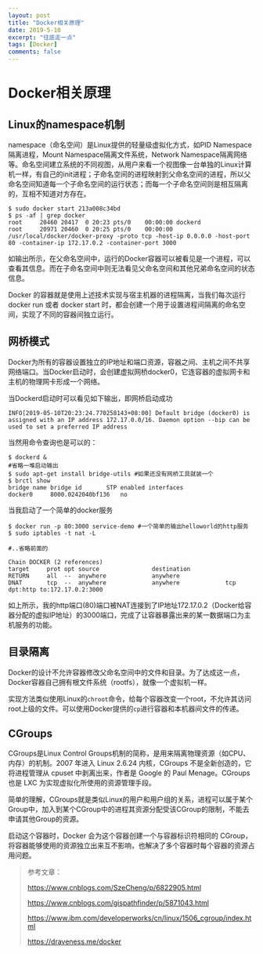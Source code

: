 ```yaml
---
layout: post
title: "Docker相关原理"
date: 2019-5-10
excerpt: "往底走一点"
tags: [Docker]
comments: false
---
```


# Docker相关原理

## Linux的namespace机制

namespace（命名空间）是Linux提供的轻量级虚拟化方式，如PID Namespace隔离进程，Mount Namespace隔离文件系统，Network Namespace隔离网络等。命名空间建立系统的不同视图，从用户来看一个视图像一台单独的Linux计算机一样，有自己的init进程；子命名空间的进程映射到父命名空间的进程，所以父命名空间知道每一个子命名空间的运行状态；而每一个子命名空间则是相互隔离的，互相不知道对方存在。

```shell
$ sudo docker start 213a008c34bd
$ ps -af | grep docker
root     20460 20417  0 20:23 pts/0    00:00:00 dockerd
root     20971 20460  0 20:25 pts/0    00:00:00 /usr/local/docker/docker-proxy -proto tcp -host-ip 0.0.0.0 -host-port 80 -container-ip 172.17.0.2 -container-port 3000
```

如输出所示，在父命名空间中，运行的Docker容器可以被看见是一个进程，可以查看其信息。而在子命名空间中则无法看见父命名空间和其他兄弟命名空间的状态信息。

Docker 的容器就是使用上述技术实现与宿主机器的进程隔离，当我们每次运行 docker run 或者 docker start 时，都会创建一个用于设置进程间隔离的命名空间，实现了不同的容器间独立运行。

## 网桥模式

Docker为所有的容器设置独立的IP地址和端口资源，容器之间、主机之间不共享网络端口。当Docker启动时，会创建虚拟网桥docker0，它连容器的虚拟网卡和主机的物理网卡形成一个网络。

当Dockerd启动时可以看见如下输出，即网桥启动成功

```shell
INFO[2019-05-10T20:23:24.770258143+08:00] Default bridge (docker0) is assigned with an IP address 172.17.0.0/16. Daemon option --bip can be used to set a preferred IP address 
```

当然用命令查询也是可以的：

```shell
$ dockerd &
#省略一堆启动输出
$ sudo apt-get install bridge-utils #如果还没有网桥工具就装一个
$ brctl show
bridge name	bridge id		STP enabled	interfaces
docker0		8000.0242040bf136	no	
```

当我启动了一个简单的docker服务

```shell
$ docker run -p 80:3000 service-demo #一个简单的输出helloworld的http服务
$ sudo iptables -t nat -L

#..省略前面的

Chain DOCKER (2 references)
target     prot opt source               destination         
RETURN     all  --  anywhere             anywhere            
DNAT       tcp  --  anywhere             anywhere             tcp dpt:http to:172.17.0.2:3000
```

如上所示，我的http端口(80)端口被NAT连接到了IP地址172.17.0.2（Docker给容器分配的虚拟IP地址）的3000端口，完成了让容器暴露出来的某一数据端口为主机服务的功能。

## 目录隔离

Docker的设计不允许容器修改父命名空间中的文件和目录。为了达成这一点，Docker容器自己拥有根文件系统（rootfs），就像一个虚拟机一样。

实现方法类似使用Linux的`chroot`命令，给每个容器改变一个root，不允许其访问root上级的文件。可以使用Docker提供的`cp`进行容器和本机器间文件的传递。

## CGroups

CGroups是Linux Control Groups机制的简称，是用来隔离物理资源（如CPU、内存）的机制。2007 年进入 Linux 2.6.24 内核，CGroups 不是全新创造的，它将进程管理从 cpuset 中剥离出来，作者是 Google 的 Paul Menage。CGroups 也是 LXC 为实现虚拟化所使用的资源管理手段。

简单的理解，CGroups就是类似Linux的用户和用户组的关系，进程可以属于某个Group中，加入到某个CGroup中的进程其资源分配受该CGroup的限制，不能去申请其他Group的资源。

启动这个容器时，Docker 会为这个容器创建一个与容器标识符相同的 CGroup，将容器能够使用的资源独立出来互不影响，也解决了多个容器时每个容器的资源占用问题。



> 参考文章：
>
> <https://www.cnblogs.com/SzeCheng/p/6822905.html>
>
> <https://www.cnblogs.com/gispathfinder/p/5871043.html>
>
> <https://www.ibm.com/developerworks/cn/linux/1506_cgroup/index.html>
>
> <https://draveness.me/docker>